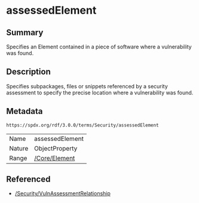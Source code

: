 <!-- Automatically generated by spec-parser v2.1.0 on 2024-06-17T10:36:57.838737+00:00 -->
<!-- SPDX-License-Identifier: Community-Spec-1.0 -->

# assessedElement

## Summary

Specifies an Element contained in a piece of software where a vulnerability was
found.


## Description

Specifies subpackages, files or snippets referenced by a security assessment
to specify the precise location where a vulnerability was found.


## Metadata

`https://spdx.org/rdf/3.0.0/terms/Security/assessedElement`


| | |
|---|---|
| Name | assessedElement |
| Nature | ObjectProperty |
| Range | [/Core/Element](../../Core/Classes/Element.md) |




## Referenced

- [/Security/VulnAssessmentRelationship](../../Security/Classes/VulnAssessmentRelationship.md)

